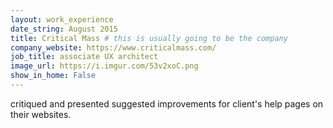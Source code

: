 ```yaml
---
layout: work_experience
date_string: August 2015
title: Critical Mass # this is usually going to be the company
company_website: https://www.criticalmass.com/
job_title: associate UX architect
image_url: https://i.imgur.com/53v2xoC.png
show_in_home: False
---
```


critiqued and presented suggested improvements for client's help pages on their websites.
